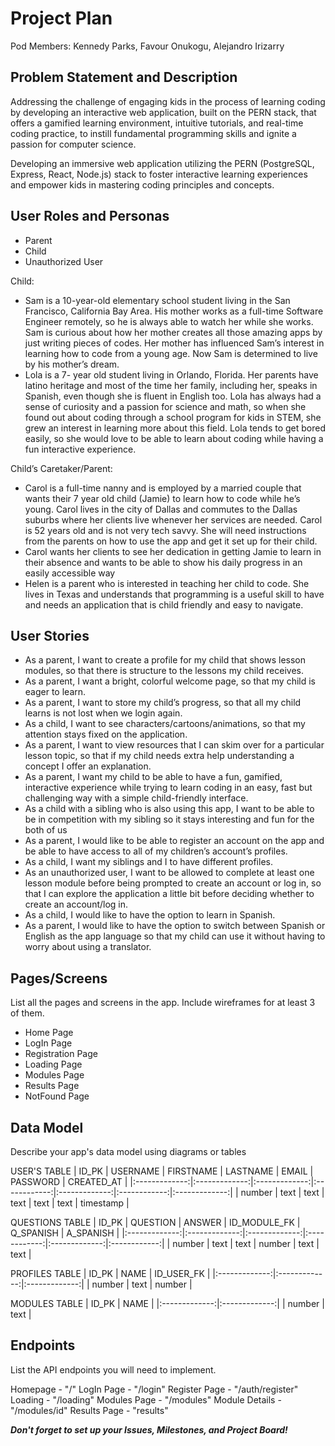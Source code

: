 # Project Plan

Pod Members: Kennedy Parks, Favour Onukogu, Alejandro Irizarry

## Problem Statement and Description

Addressing the challenge of engaging kids in the process of learning coding by developing an interactive web application, built on the PERN stack, that offers a gamified learning environment, intuitive tutorials, and real-time coding practice, to instill fundamental programming skills and ignite a passion for computer science.

Developing an immersive web application utilizing the PERN (PostgreSQL, Express, React, Node.js) stack to foster interactive learning experiences and empower kids  in mastering coding principles and concepts.

## User Roles and Personas

- Parent
- Child
- Unauthorized User

Child:
- Sam is a 10-year-old elementary school student living in the San Francisco, California Bay Area. His mother works as a full-time Software Engineer remotely, so he is always able to watch her while she works. Sam is curious about how her mother creates all those amazing apps by just writing pieces of codes. Her mother has influenced Sam’s interest in learning how to code from a young age. Now Sam is determined to live by his mother’s dream.
- Lola is a 7- year old student living in Orlando, Florida. Her parents have latino heritage and most of the time her family, including her, speaks in Spanish, even though she is fluent in English too. Lola has always had a sense of curiosity and a passion for science and math, so when she found out about coding through a school program for kids in STEM, she grew an interest in learning more about this field. Lola tends to get bored easily, so she would love to be able to learn about coding while having a fun interactive experience.

Child’s Caretaker/Parent: 
- Carol is a full-time nanny and is employed by a married couple that wants their 7 year old child (Jamie) to learn how to code while he’s young. Carol lives in the city of Dallas and commutes to the Dallas suburbs where her clients live whenever her services are needed. Carol is 52 years old and is not very tech savvy. She will need instructions from the parents on how to use the app and get it set up for their child. 
- Carol wants her clients to see her dedication in getting Jamie to learn in their absence and wants to be able to show his daily progress in an easily accessible way
- Helen is a parent who is interested in teaching her child to code. She lives in Texas and understands that programming is a useful skill to have and needs an application that is child friendly and easy to navigate.


## User Stories

- As a parent, I want to create a profile for my child that shows lesson modules, so that there is structure to the lessons my child receives.
- As a parent, I want a bright, colorful welcome page, so that my child is eager to learn.
- As a parent, I want to store my child’s progress, so that all my child learns  is not lost when we login again.
- As a child, I want to see characters/cartoons/animations, so that my attention stays fixed on the application.
- As a parent, I want to view resources that I can skim over for a particular lesson topic, so that if my child needs extra help understanding a concept I offer an explanation.
- As a parent, I want my child to be able to have a fun, gamified, interactive experience while trying to learn coding in an easy, fast but challenging way with a simple child-friendly interface.
- As a child with a sibling who is also using this app, I want to be able to be in competition with my sibling so it stays interesting and fun for the both of us
- As a parent, I would like to be able to register an account on the app and be able to have access to all of my  children’s account’s profiles.
- As a child, I want my siblings and I to have different profiles.
- As an unauthorized user, I want to be allowed to complete at least one lesson module before being prompted to create an account or log in, so that I can explore the application a little bit before deciding whether to create an account/log in.
- As a child, I would like to have the option to learn in Spanish.
- As a parent, I would like to have the option to switch between Spanish or English as the app language so that my child can use it without having to worry about using a translator.


## Pages/Screens

List all the pages and screens in the app. Include wireframes for at least 3 of them.
- Home Page
- LogIn Page
- Registration Page
- Loading Page
- Modules Page
- Results Page
- NotFound Page

## Data Model

Describe your app's data model using diagrams or tables

USER'S TABLE
| ID_PK         | USERNAME      | FIRSTNAME     | LASTNAME     |  EMAIL        | PASSWORD     | CREATED_AT    | 
|:-------------:|:-------------:|:-------------:|:------------:|:-------------:|:------------:|:-------------:|
| number        | text          | text          | text         | text          | text         | timestamp     |

QUESTIONS TABLE
| ID_PK         | QUESTION      | ANSWER        | ID_MODULE_FK |  Q_SPANISH    | A_SPANISH    |
|:-------------:|:-------------:|:-------------:|:------------:|:-------------:|:------------:| 
| number        | text          | text          | number       | text          | text         | 

PROFILES TABLE
| ID_PK         | NAME          | ID_USER_FK    |
|:-------------:|:-------------:|:-------------:|
| number        | text          | number        |

MODULES TABLE
| ID_PK         | NAME          | 
|:-------------:|:-------------:|
| number        | text          | 

## Endpoints

List the API endpoints you will need to implement.

Homepage - "/"
LogIn Page - "/login"
Register Page - "/auth/register"
Loading - "/loading"
Modules Page - "/modules"
Module Details - "/modules/id"
Results Page - "results"

***Don't forget to set up your Issues, Milestones, and Project Board!***
